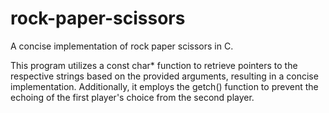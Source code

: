 # rock-paper-scissors

A concise implementation of rock paper scissors in C.

This program utilizes a const char* function to retrieve pointers to the respective strings based on the provided arguments, resulting in a concise implementation. Additionally, it employs the getch() function to prevent the echoing of the first player's choice from the second player.
